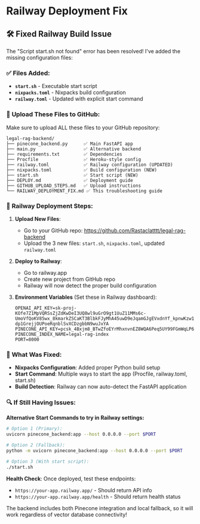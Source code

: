 # Railway Deployment Fix

## 🛠️ Fixed Railway Build Issue

The "Script start.sh not found" error has been resolved! I've added the missing configuration files:

### ✅ **Files Added:**
- **`start.sh`** - Executable start script
- **`nixpacks.toml`** - Nixpacks build configuration  
- **`railway.toml`** - Updated with explicit start command

### 🚀 **Upload These Files to GitHub:**

Make sure to upload ALL these files to your GitHub repository:

```
legal-rag-backend/
├── pinecone_backend.py      ✅ Main FastAPI app
├── main.py                  ✅ Alternative backend
├── requirements.txt         ✅ Dependencies
├── Procfile                 ✅ Heroku-style config
├── railway.toml             ✅ Railway configuration (UPDATED)
├── nixpacks.toml            ✅ Build configuration (NEW)
├── start.sh                 ✅ Start script (NEW)
├── DEPLOY.md                ✅ Deployment guide
├── GITHUB_UPLOAD_STEPS.md   ✅ Upload instructions
└── RAILWAY_DEPLOYMENT_FIX.md ✅ This troubleshooting guide
```

### 🔧 **Railway Deployment Steps:**

1. **Upload New Files**: 
   - Go to your GitHub repo: https://github.com/Rastaclatttt/legal-rag-backend
   - Upload the 3 new files: `start.sh`, `nixpacks.toml`, updated `railway.toml`

2. **Deploy to Railway**:
   - Go to railway.app
   - Create new project from GitHub repo
   - Railway will now detect the proper build configuration

3. **Environment Variables** (Set these in Railway dashboard):
   ```
   OPENAI_API_KEY=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
   PINECONE_API_KEY=pcsk_4Bxjm8_BTwZfoEYrMhxnvnEZ8WQA6Peq5UY99FGmWqLP64EMDsy8DF1isy2RrQUFWQE8Qf
   PINECONE_INDEX_NAME=legal-rag-index
   PORT=8000
   ```

### 🎯 **What Was Fixed:**

- **Nixpacks Configuration**: Added proper Python build setup
- **Start Command**: Multiple ways to start the app (Procfile, railway.toml, start.sh)
- **Build Detection**: Railway can now auto-detect the FastAPI application

### 🔍 **If Still Having Issues:**

**Alternative Start Commands to try in Railway settings:**
```bash
# Option 1 (Primary):
uvicorn pinecone_backend:app --host 0.0.0.0 --port $PORT

# Option 2 (Fallback):
python -m uvicorn pinecone_backend:app --host 0.0.0.0 --port $PORT

# Option 3 (With start script):
./start.sh
```

**Health Check**: Once deployed, test these endpoints:
- `https://your-app.railway.app/` - Should return API info
- `https://your-app.railway.app/health` - Should return health status

The backend includes both Pinecone integration and local fallback, so it will work regardless of vector database connectivity!